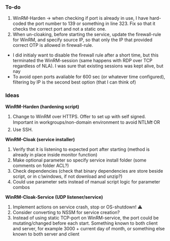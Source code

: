 ### To-do
1. WinRM-Harden -> when checking if port is already in use, I have hard-coded the port number to 139 or something in line 323. Fix so that it checks the correct port and not a static one.
2. When un-cloaking, before starting the service, update the firewall-rule for WinRM, and specify source IP, so that only the IP that provided correct OTP is allowed in firewall-rule.
  - I did initialy want to disable the firewall rule after a short time, but this terminated the WinRM-session (same happens with RDP over TCP regardless of NLA). I was sure that existing sessions was kept alive, but nay
  - To avoid open ports avaliable for 600 sec (or whatever time configured), filtering by IP is the second best option (that I can think of) 

### Ideas
**WinRM-Harden (hardening script)**
1. Change to WinRM over HTTPS. Offer to set up with self signed. Important in workgroups/non-domain environment to avoid NTLM❗
OR
2. Use SSH. 

**WinRM-Cloak (service installer)**
1. Verify that it is listening to expected port after starting (method is already in place inside monitor function)
2. Make optional parameter so specify service install folder (some comments on folder ACL?)
3. Check dependencies (check that binary dependencies are store beside script, or in c:\windows, if not download and unzip?)
4. Could use parameter sets instead of manual script logic for parameter combos

**WinRM-Cloak-Service (UDP listener/service)**
1. Implement actions on service crash, stop or OS-shutdown! ⚠️
2. Consider converting to NSSM for service creation?
3. Instead of using static TCP-port on WinRM-service, the port could be mutating/changed before each start. Something known to both client and server, for example 3000 + current day of month, or something else known to both server and client
